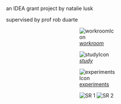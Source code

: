 an IDEA grant project by natalie lusk

supervised by prof rob duarte


<div style="width:20%; margin: auto;">
  
![workroomIcon](https://github.com/user-attachments/assets/9430668e-ca59-448e-93e7-7acacddddb5c)
[*workroom*](workroom.md)


![studyIcon](https://github.com/user-attachments/assets/329e539e-cd52-4356-af1d-2d9a126acf30)
[*study*](study.md)

![experimentsIcon](https://github.com/user-attachments/assets/83b5342b-9415-4850-a3e7-e0d673242361)
[experiments](experiments.md)

![SR 1](https://github.com/user-attachments/assets/be03494e-47cc-48a9-976a-1a75cadfac66)
![SR 2](https://github.com/user-attachments/assets/d2f0270e-96ef-4914-a0a0-fde3b0657301)
